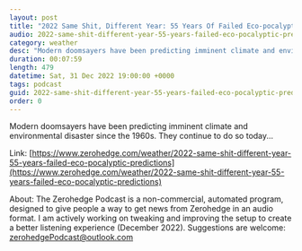 ```yaml
---
layout: post
title: "2022 Same Shit, Different Year: 55 Years Of Failed Eco-pocalyptic Predictions"
audio: 2022-same-shit-different-year-55-years-failed-eco-pocalyptic-predictions-2
category: weather
desc: "Modern doomsayers have been predicting imminent climate and environmental disaster since the 1960s. They continue to do so today..."
duration: 00:07:59
length: 479
datetime: Sat, 31 Dec 2022 19:00:00 +0000
tags: podcast
guid: 2022-same-shit-different-year-55-years-failed-eco-pocalyptic-predictions-0
order: 0
---
```

Modern doomsayers have been predicting imminent climate and environmental disaster since the 1960s. They continue to do so today...

Link: [https://www.zerohedge.com/weather/2022-same-shit-different-year-55-years-failed-eco-pocalyptic-predictions](https://www.zerohedge.com/weather/2022-same-shit-different-year-55-years-failed-eco-pocalyptic-predictions)

About: The Zerohedge Podcast is a non-commercial, automated program, designed to give people a way to get news from Zerohedge in an audio format.  I am actively working on tweaking and improving the setup to create a better listening experience (December 2022).  Suggestions are welcome: [zerohedgePodcast@outlook.com](mailto:zerohedgePodcast@outlook.com)